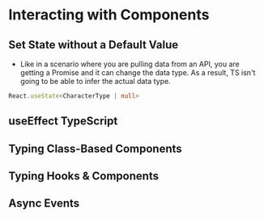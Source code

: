 # Interacting with Components

## Set State without a Default Value

- Like in a scenario where you are pulling data from an API, you are getting a Promise and it can change the data type. As a result, TS isn't going to be able to infer the actual data type.

```ts
React.useState<CharacterType | null>
```

## useEffect TypeScript

## Typing Class-Based Components

## Typing Hooks & Components

## Async Events
